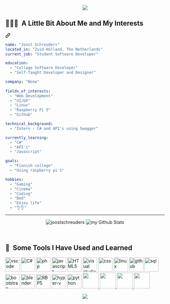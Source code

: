 <p align="center" dir="auto">
<a target="_blank" rel="noopener noreferrer nofollow" href="https://camo.githubusercontent.com/daa279ca78be42b310b9d7d7ea35f996418037e6fc81a54fc91ce6732e7f2e9e/68747470733a2f2f63617073756c652d72656e6465722e76657263656c2e6170702f6170693f747970653d776176696e6726636f6c6f723d6772616469656e7426746578743d48656c6c6f21266865696768743d3130302673656374696f6e3d686561646572"><img src="https://capsule-render.vercel.app/api?type=waving&height=150&color=gradient&text=//%20Hey&textBg=false&animation=blink&descAlignY=90&fontAlignY=30&section=header&reversal=false&fontSize=61"></a>
</p>

<div class="markdown-heading" dir="auto"><h2 class="heading-element" dir="auto"> 👨🏻‍💻 &nbsp;A Little Bit About Me and My Interests</h2><a id="user-content--‍-a-little-bit-about-me-and-my-interests" class="anchor" aria-label="Permalink:  👨🏻‍💻 &nbsp;A Little Bit About Me and My Interests" href="#-‍-a-little-bit-about-me-and-my-interests"><svg class="octicon octicon-link" viewBox="0 0 16 16" version="1.1" width="16" height="16" aria-hidden="true"><path d="m7.775 3.275 1.25-1.25a3.5 3.5 0 1 1 4.95 4.95l-2.5 2.5a3.5 3.5 0 0 1-4.95 0 .751.751 0 0 1 .018-1.042.751.751 0 0 1 1.042-.018 1.998 1.998 0 0 0 2.83 0l2.5-2.5a2.002 2.002 0 0 0-2.83-2.83l-1.25 1.25a.751.751 0 0 1-1.042-.018.751.751 0 0 1-.018-1.042Zm-4.69 9.64a1.998 1.998 0 0 0 2.83 0l1.25-1.25a.751.751 0 0 1 1.042.018.751.751 0 0 1 .018 1.042l-1.25 1.25a3.5 3.5 0 1 1-4.95-4.95l2.5-2.5a3.5 3.5 0 0 1 4.95 0 .751.751 0 0 1-.018 1.042.751.751 0 0 1-1.042.018 1.998 1.998 0 0 0-2.83 0l-2.5 2.5a1.998 1.998 0 0 0 0 2.83Z"></path></svg></a></div>

```yaml
name: "Joost Schreuders"
located_in: "Zuid-Holland, The Netherlands"
current_job: "Student Software Developer"

education:
  - "Collage Software Developer"
  - "Self-Taught Developer and Designer"

company: "None"
          
fields_of_interests:
  - "Web Development"
  - "UI/UX"
  - "Linux"
  - "Raspberry Pi 5"
  - "Github"

technical_background:
  - "Intern - C# and API's using Swagger"

currently_learning:
  - "C#"
  - "API's"
  - "Javascript"

goals:
  - "Finnish college"
  - "Using raspberry pi 5"

hobbies:
  - "Gaming"
  - "Cinema"
  - "Coding"
  - "Bed"
  - "Enjoy life"
  - "👌👌"
```

<hr>


</p>
<p align="center">
  <img src="https://github-readme-stats.vercel.app/api/top-langs?username=joostschreuders&show_icons=true&locale=en&layout=compact&theme=dracula&hide_border=true&bg_color=00000000" alt="joostschreuders" />
  <img src="https://github-readme-stats.vercel.app/api?username=joostschreuders&include_all_commits=true&count_private=true&show_icons=true&theme=dracula&bg_color=00000000&hide_border=true&line_height=20&icon_color=50fa7b" alt="my Github Stats"/>
</p>

<br>

<h2> 🚀 &nbsp;Some Tools I Have Used and Learned</h2>
<p align="left">
<img src="https://cdn.jsdelivr.net/gh/devicons/devicon/icons/vscode/vscode-original.svg" alt="vscode" width="45" height="45"/>
<img src="https://cdn.jsdelivr.net/gh/devicons/devicon@latest/icons/csharp/csharp-original.svg" alt="C#" width="45" height="45"/>        
<img src="https://cdn.jsdelivr.net/gh/devicons/devicon/icons/php/php-original.svg" alt="php" width="45" height="45"/>
<img src="https://cdn.jsdelivr.net/gh/devicons/devicon@latest/icons/javascript/javascript-original.svg" alt="javascript" width="45" height="45"/>
<img src="https://cdn.jsdelivr.net/gh/devicons/devicon@latest/icons/html5/html5-original.svg" alt="HTML5" width="45" height="45"/>
<img src="https://cdn.jsdelivr.net/gh/devicons/devicon@latest/icons/visualstudio/visualstudio-original.svg" alt="visual studio" width="45" height="45"/>
<img src="https://cdn.jsdelivr.net/gh/devicons/devicon@latest/icons/css3/css3-original.svg" alt="css" width="45" height="45"/>
<img src="https://cdn.jsdelivr.net/gh/devicons/devicon@latest/icons/linux/linux-original.svg" alt="linux" width="45" height="45"/>
<img w src="https://github.com/user-attachments/assets/e9555860-1985-459b-93fb-73061fae3ef0" alt="github" width="45" height="45"/>
<img src="https://cdn.jsdelivr.net/gh/devicons/devicon@latest/icons/azuresqldatabase/azuresqldatabase-original.svg" alt="sql" width="45" height="45"/>
<img src="https://cdn.jsdelivr.net/gh/devicons/devicon@latest/icons/bootstrap/bootstrap-original.svg" alt="bootstrap" width="45" height="45"/>  
<img src="https://cdn.jsdelivr.net/gh/devicons/devicon@latest/icons/blender/blender-original.svg" alt="blender" width="45" height="45"/>
<img src="https://cdn.jsdelivr.net/gh/devicons/devicon@latest/icons/raspberrypi/raspberrypi-original.svg" alt="RBP5" width="45" height="45"/>
<img src="https://cdn.jsdelivr.net/gh/devicons/devicon@latest/icons/hyperv/hyperv-original.svg" alt="hyper-v" width="45" height="45"/>
<img src="https://cdn.jsdelivr.net/gh/devicons/devicon@latest/icons/python/python-original-wordmark.svg" alt="python" width="45" height="45/>          
</p>

<hr>
<h2> 📱&nbsp;Socials</h2>

<p align="center">
<a href="https://www.instagram.com/jooost.s/" rel="nofollow">
  <img height="50" src="https://github.com/user-attachments/assets/aa90b277-acc0-47fb-9e57-4c78ad017000" style="max-width: 100%;">
</a>
  
<a href="https://www.linkedin.com/in/joost-schreuders-22bb03279/" rel="nofollow">
  <img height="50" src="https://github.com/user-attachments/assets/b11ca805-f0c7-44c6-9cc6-903ffd00a255" style="max-width: 100%; ">
</a>
<a href="https://www.tiktok.com/@jooost.s" rel="nofollow">
  <img height="50" src="https://github.com/user-attachments/assets/df883830-cc0b-47b0-b130-053f4510d17c" style="max-width: 100%;">
</a>
<a href="https://greasyfork.org/nl/users/1486038-joostschreudes" rel="nofollow">
  <img height="50" src="https://github.com/user-attachments/assets/a68bfc4a-7028-4c07-8e4a-274a74d70255" style="max-width: 100%;">
</a>
</p>





<p align="center" dir="auto">
<a target="_blank" rel="noopener noreferrer nofollow" href="https://camo.githubusercontent.com/daa279ca78be42b310b9d7d7ea35f996418037e6fc81a54fc91ce6732e7f2e9e/68747470733a2f2f63617073756c652d72656e6465722e76657263656c2e6170702f6170693f747970653d776176696e6726636f6c6f723d6772616469656e7426746578743d48656c6c6f21266865696768743d3130302673656374696f6e3d686561646572"><img src="https://capsule-render.vercel.app/api?type=waving&height=150&color=gradient&textBg=false&animation=fadeIn&descAlignY=90&fontAlignY=30&section=footer"></a>
</p>


